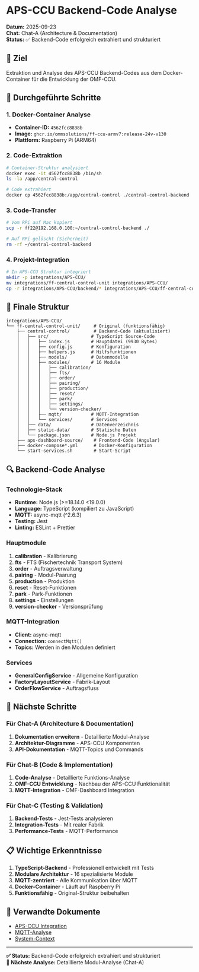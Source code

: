 # APS-CCU Backend-Code Analyse

**Datum:** 2025-09-23  
**Chat:** Chat-A (Architecture & Documentation)  
**Status:** ✅ Backend-Code erfolgreich extrahiert und strukturiert

## 🎯 Ziel

Extraktion und Analyse des APS-CCU Backend-Codes aus dem Docker-Container für die Entwicklung der OMF-CCU.

## 🔧 Durchgeführte Schritte

### 1. Docker-Container Analyse
- **Container-ID:** `4562fcc8838b`
- **Image:** `ghcr.io/ommsolutions/ff-ccu-armv7:release-24v-v130`
- **Plattform:** Raspberry Pi (ARM64)

### 2. Code-Extraktion
```bash
# Container-Struktur analysiert
docker exec -it 4562fcc8838b /bin/sh
ls -la /app/central-control

# Code extrahiert
docker cp 4562fcc8838b:/app/central-control ./central-control-backend
```

### 3. Code-Transfer
```bash
# Vom RPi auf Mac kopiert
scp -r ff22@192.168.0.100:~/central-control-backend ./

# Auf RPi gelöscht (Sicherheit)
rm -rf ~/central-control-backend
```

### 4. Projekt-Integration
```bash
# In APS-CCU Struktur integriert
mkdir -p integrations/APS-CCU/
mv integrations/ff-central-control-unit integrations/APS-CCU/
cp -r integrations/APS-CCU/backend/* integrations/APS-CCU/ff-central-control-unit/central-control/
```

## 📁 Finale Struktur

```
integrations/APS-CCU/
└── ff-central-control-unit/     # Original (funktionsfähig)
    ├── central-control/         # Backend-Code (aktualisiert)
    │   ├── src/                # TypeScript Source-Code
    │   │   ├── index.js        # Hauptdatei (9930 Bytes)
    │   │   ├── config.js       # Konfiguration
    │   │   ├── helpers.js      # Hilfsfunktionen
    │   │   ├── models/         # Datenmodelle
    │   │   ├── modules/        # 16 Module
    │   │   │   ├── calibration/
    │   │   │   ├── fts/
    │   │   │   ├── order/
    │   │   │   ├── pairing/
    │   │   │   ├── production/
    │   │   │   ├── reset/
    │   │   │   ├── park/
    │   │   │   ├── settings/
    │   │   │   └── version-checker/
    │   │   ├── mqtt/           # MQTT-Integration
    │   │   └── services/       # Services
    │   ├── data/               # Datenverzeichnis
    │   ├── static-data/        # Statische Daten
    │   └── package.json        # Node.js Projekt
    ├── aps-dashboard-source/    # Frontend-Code (Angular)
    ├── docker-compose*.yml      # Docker-Konfiguration
    └── start-services.sh        # Start-Script
```

## 🔍 Backend-Code Analyse

### Technologie-Stack
- **Runtime:** Node.js (>=18.14.0 <19.0.0)
- **Language:** TypeScript (kompiliert zu JavaScript)
- **MQTT:** async-mqtt (^2.6.3)
- **Testing:** Jest
- **Linting:** ESLint + Prettier

### Hauptmodule
1. **calibration** - Kalibrierung
2. **fts** - FTS (Fischertechnik Transport System)
3. **order** - Auftragsverwaltung
4. **pairing** - Modul-Paarung
5. **production** - Produktion
6. **reset** - Reset-Funktionen
7. **park** - Park-Funktionen
8. **settings** - Einstellungen
9. **version-checker** - Versionsprüfung

### MQTT-Integration
- **Client:** async-mqtt
- **Connection:** `connectMqtt()`
- **Topics:** Werden in den Modulen definiert

### Services
- **GeneralConfigService** - Allgemeine Konfiguration
- **FactoryLayoutService** - Fabrik-Layout
- **OrderFlowService** - Auftragsfluss

## 🎯 Nächste Schritte

### Für Chat-A (Architecture & Documentation)
1. **Dokumentation erweitern** - Detaillierte Modul-Analyse
2. **Architektur-Diagramme** - APS-CCU Komponenten
3. **API-Dokumentation** - MQTT-Topics und Commands

### Für Chat-B (Code & Implementation)
1. **Code-Analyse** - Detaillierte Funktions-Analyse
2. **OMF-CCU Entwicklung** - Nachbau der APS-CCU Funktionalität
3. **MQTT-Integration** - OMF-Dashboard Integration

### Für Chat-C (Testing & Validation)
1. **Backend-Tests** - Jest-Tests analysieren
2. **Integration-Tests** - Mit realer Fabrik
3. **Performance-Tests** - MQTT-Performance

## 📋 Wichtige Erkenntnisse

1. **TypeScript-Backend** - Professionell entwickelt mit Tests
2. **Modulare Architektur** - 16 spezialisierte Module
3. **MQTT-zentriert** - Alle Kommunikation über MQTT
4. **Docker-Container** - Läuft auf Raspberry Pi
5. **Funktionsfähig** - Original-Struktur beibehalten

## 🔗 Verwandte Dokumente

- [APS-CCU Integration](../06-integrations/APS-Ecosystem/APS-CCU/)
- [MQTT-Analyse](../mqtt/)
- [System-Context](../02-architecture/system-context.md)

---

**✅ Status:** Backend-Code erfolgreich extrahiert und strukturiert  
**📅 Nächste Analyse:** Detaillierte Modul-Analyse (Chat-A)
